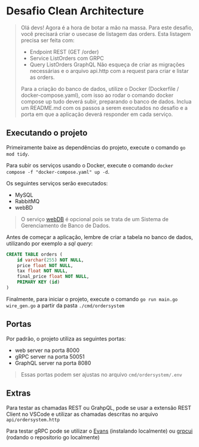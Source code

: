 # Desafio Clean Architecture

>Olá devs!
>Agora é a hora de botar a mão na massa. Para este desafio, você precisará criar o usecase de listagem das orders.
>Esta listagem precisa ser feita com:
>
>- Endpoint REST (GET /order)
>- Service ListOrders com GRPC
>- Query ListOrders GraphQL
>    Não esqueça de criar as migrações necessárias e o arquivo api.http com a request para criar e listar as orders.
>
>Para a criação do banco de dados, utilize o Docker (Dockerfile / docker-compose.yaml), com isso ao rodar o comando docker compose up tudo deverá subir, preparando o banco de dados.
>Inclua um README.md com os passos a serem executados no desafio e a porta em que a aplicação deverá responder em cada serviço.

## Executando o projeto

Primeiramente baixe as dependências do projeto, execute o comando `go mod tidy`.

Para subir os serviços usando o Docker, execute o comando `docker compose -f "docker-compose.yaml" up -d`.

Os seguintes serviços serão executados:

- MySQL
- RabbitMQ
- webBD

> O serviço [webDB](https://webdb.app/) é opcional pois se trata de um  Sistema de Gerenciamento de Banco de Dados.

Antes de começar a aplicação, lembre de criar a tabela no banco de dados, utilizando por exemplo a _sql query_:

```sql
CREATE TABLE orders (
    id varchar(255) NOT NULL,
    price float NOT NULL,
    tax float NOT NULL,
    final_price float NOT NULL,
    PRIMARY KEY (id)
)
```

Finalmente, para iniciar o projeto, execute o comando `go run main.go wire_gen.go` a partir da pasta `./cmd/ordersystem`

## Portas

Por padrão, o projeto utiliza as seguintes portas:

- web server na porta 8000
- gRPC server na porta 50051
- GraphQL server na porta 8080

> Essas portas podem ser ajustas no arquivo `cmd/ordersystem/.env`

## Extras

Para testar as chamadas REST ou GrahpQL, pode se usar a extensão REST Client no VSCode e utilizar as chamadas descritas no arquivo `api/ordersystem.http`

Para testar gRPC pode se utilizar o [Evans](https://github.com/ktr0731/evans) (instalando localmente) ou [grpcui](https://github.com/fullstorydev/grpcui) (rodando o repositorio go localmente)
